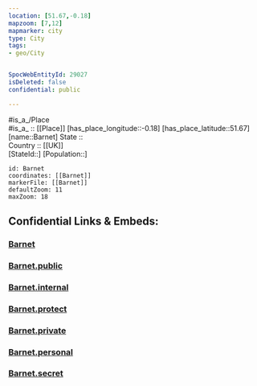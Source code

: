 ```yaml
---
location: [51.67,-0.18] 
mapzoom: [7,12] 
mapmarker: city 
type: City
tags:
- geo/City


SpocWebEntityId: 29027
isDeleted: false
confidential: public

---
```

#is_a_/Place  
#is_a_ :: [[Place]] 
[has_place_longitude::-0.18] 
[has_place_latitude::51.67] 
[name::Barnet] 
State ::  
Country :: [[UK]]  
[StateId::] 
[Population::] 



```leaflet
id: Barnet
coordinates: [[Barnet]] 
markerFile: [[Barnet]] 
defaultZoom: 11 
maxZoom: 18
```


## Confidential Links & Embeds: 

### [Barnet](/_Standards/Earth/Continent/Europe/Europe~North/UK/England/Regions~England/London,Greater/cities~GreaterLondon/Barnet.md) 

### [Barnet.public](/_public/Earth/Continent/Europe/Europe~North/UK/England/Regions~England/London,Greater/cities~GreaterLondon/Barnet.public.md) 

### [Barnet.internal](/_internal/Earth/Continent/Europe/Europe~North/UK/England/Regions~England/London,Greater/cities~GreaterLondon/Barnet.internal.md) 

### [Barnet.protect](/_protect/Earth/Continent/Europe/Europe~North/UK/England/Regions~England/London,Greater/cities~GreaterLondon/Barnet.protect.md) 

### [Barnet.private](/_private/Earth/Continent/Europe/Europe~North/UK/England/Regions~England/London,Greater/cities~GreaterLondon/Barnet.private.md) 

### [Barnet.personal](/_personal/Earth/Continent/Europe/Europe~North/UK/England/Regions~England/London,Greater/cities~GreaterLondon/Barnet.personal.md) 

### [Barnet.secret](/_secret/Earth/Continent/Europe/Europe~North/UK/England/Regions~England/London,Greater/cities~GreaterLondon/Barnet.secret.md)

